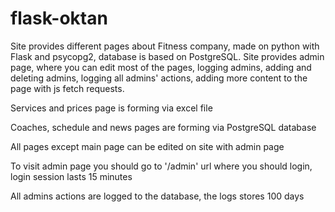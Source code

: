 # flask-oktan
Site provides different pages about Fitness company, made on python with Flask and psycopg2, database is based on PostgreSQL. Site provides admin page, where you can edit most of the pages, logging admins, adding and deleting admins, logging all admins' actions, adding more content to the page with js fetch requests.

Services and prices page is forming via excel file

Coaches, schedule and news pages are forming via PostgreSQL database

All pages except main page can be edited on site with admin page

To visit admin page you should go to '/admin' url where you should login, login session lasts 15 minutes

All admins actions are logged to the database, the logs stores 100 days
